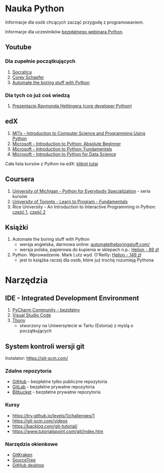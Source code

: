 # Nauka Python

Informacje dla osób chcących zacząć przygodę z programowaniem.

Informacje dla uczestników [bezpłatnego webinara Python](https://www.facebook.com/events/2034252873514135/).

## Youtube

### Dla zupełnie początkujących

1. [Socratica](https://youtu.be/bY6m6_IIN94)
2. [Corey Schaefer](https://www.youtube.com/user/schafer5/playlists)
3. [Automate the boring stuff with Python](https://youtu.be/1F_OgqRuSdI)

### Dla tych co już coś wiedzą

1. [Prezentacje Raymonda Hettingera (core developer Python)](https://www.youtube.com/playlist?list=PLRVdut2KPAguz3xcd22i_o_onnmDKj3MA)

## edX

1. [MITx - Introduction to Computer Science and Programming Using Python](https://www.edx.org/course/introduction-computer-science-mitx-6-00-1x-11)
2. [Microsoft - Introduction to Python: Absolute Beginner](https://www.edx.org/course/introduction-python-absolute-beginner-microsoft-dev236x-1)
3. [Microsoft - Introduction to Python: Fundamentals](https://www.edx.org/course/introduction-python-fundamentals-microsoft-dev274x-1)
4. [Microsoft - Introduction to Python for Data Science](https://www.edx.org/course/introduction-python-data-science-microsoft-dat208x-8)

 Cała lista kursów z Python na edX: [kliknij tutaj](https://www.edx.org/course?search_query=python)

## Coursera

1. [University of Michigan - Python for Everybody Specialization](https://www.coursera.org/specializations/python) - seria kursów
2. [University of Toronto - Learn to Program - Fundamentals](https://www.coursera.org/learn/learn-to-program)
3. Rice University - An Introduction to Interactive Programming in Python: 
  [część 1](https://www.coursera.org/learn/interactive-python-1),
  [część 2](https://www.coursera.org/learn/interactive-python-2)

## Książki

1. Automate the boring stuff with Python
    * wersja angielska, darmowa online: [automatetheboringstuff.com/](https://automatetheboringstuff.com/)
    * wersja polska, papierowa do kupienia w sklepach n.p.: [Helion - 89 zł](https://helion.pl/ksiazki/automatyzacja-nudnych-zadan-z-pythonem-nauka-programowania-al-sweigart,autopy.htm)
2. Python. Wprowadzenie. Mark Lutz wyd. O'Reilly: [Helion - 149 zł](https://helion.pl/ksiazki/python-wprowadzenie-wydanie-iv-mark-lutz,pytho4.htm#format/d)
    * jest to książka raczej dla osób, które już trochę rozumieją Pythona

# Narzędzia

## IDE - Integrated Development Environment

1. [PyCharm Community - bezpłatny](https://www.jetbrains.com/pycharm/)
1. [Visual Studio Code](https://code.visualstudio.com/)
1. [Thony](http://thonny.org/)
    * stworzony na Uniwersytecie w Tartu (Estonia) z myślą o początkujących

## System kontroli wersji git

Instalator: <https://git-scm.com/>

### Zdalne repozytoria

* [GitHub](https://github.com) - bezpłatne tylko publiczne repozytoria
* [GitLab](https://about.gitlab.com/) - bezpłatne prywatne repozytoria
* [Bitbucket](https://bitbucket.org/) - bezpłatne prywatne repozytoria

### Kursy

* <https://try.github.io/levels/1/challenges/1>
* <https://git-scm.com/videos>
* <https://backlog.com/git-tutorial/>
* <https://www.tutorialspoint.com/git/index.htm>

### Narzędzia okienkowe

* [GitKraken](https://www.gitkraken.com/)
* [SourceTree](https://www.sourcetreeapp.com/)
* [GitHub desktop](https://desktop.github.com/)
